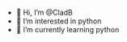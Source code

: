 - 👋 Hi, I’m @CladB
- 👀 I’m interested in python
- 🌱 I’m currently learning python

<!---
CladB/CladB is a ✨ special ✨ repository because its `README.md` (this file) appears on your GitHub profile.
You can click the Preview link to take a look at your changes.
--->
